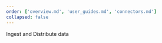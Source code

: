 ```yaml
---
order: ['overview.md', 'user_guides.md', 'connectors.md']
collapsed: false
---
```


Ingest and Distribute data
